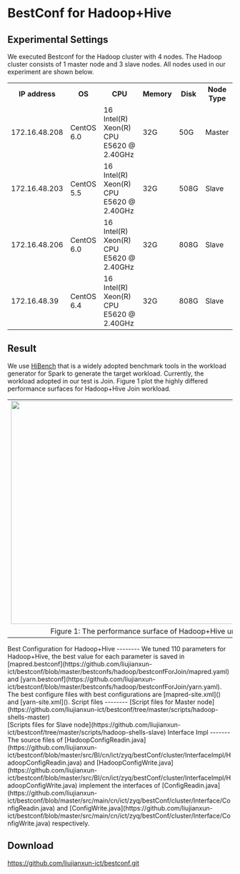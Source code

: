 BestConf for Hadoop+Hive
======================
Experimental Settings
-----------
We executed Bestconf for the Hadoop cluster with 4 nodes. The Hadoop cluster consists of 1 master node and 3 slave nodes. All nodes used in our experiment are shown below.
<div>
    <table border="0">
      <tr>
         <th>IP address</th>
        <th>OS</th>
        <th>CPU</th>
        <th>Memory</th>
        <th>Disk</th>
        <th>Node Type</th>
      </tr>
       <tr>
        <td>172.16.48.208</td>
        <td>CentOS 6.0</td>
        <td>16 Intel(R) Xeon(R) CPU E5620 @ 2.40GHz</td>
        <td>32G</td>
        <td>50G</td>
        <td>Master</td>
      </tr>
      <tr>
        <td>172.16.48.203</td>
        <td>CentOS 5.5</td>
        <td>16 Intel(R) Xeon(R) CPU E5620 @ 2.40GHz</td>
        <td>32G</td>
        <td>508G</td>
        <td>Slave</td>
      </tr>
      <tr>
        <td>172.16.48.206</td>
        <td>CentOS 6.0</td>
         <td>16 Intel(R) Xeon(R) CPU E5620 @ 2.40GHz</td>
        <td>32G</td>
        <td>808G</td>
        <td>Slave</td>
      </tr>
      <tr>
        <td>172.16.48.39</td>
        <td>CentOS 6.4</td>
        <td>16 Intel(R) Xeon(R) CPU E5620 @ 2.40GHz</td>
        <td>32G</td>
        <td>808G</td>
        <td>Slave</td>
      </tr> 
    </table>
</div>

Result
-----------
We use [HiBench](https://github.com/intel-hadoop/HiBench) that is a widely adopted benchmark tools in the workload generator for Spark to generate the target workload. Currently, the workload adopted in our test is Join. Figure 1 plot the highly differed performance surfaces for Hadoop+Hive Join workload.
<table border="0" cellspacing="0" cellpadding="0" frame=void rows=none cols=none rules=none>
<tr border="0">
<td border="0">
<img src="https://github.com/liujianxun-ict/bestconf/blob/master/pics/hadoop-join.jpg" width = "800" height = "500" align=center />
</td>
</tr>
<tr border="0">
<td border="0" align=center>
Figure 1: The performance surface of Hadoop+Hive under Hibench-Join workload
</td>
</tr>
</table>
Best Configuration for Hadoop+Hive
--------
We tuned 110 parameters for Hadoop+Hive, the best value for each parameter is saved in [mapred.bestconf](https://github.com/liujianxun-ict/bestconf/blob/master/bestconfs/hadoop/bestconfForJoin/mapred.yaml) and [yarn.bestconf](https://github.com/liujianxun-ict/bestconf/blob/master/bestconfs/hadoop/bestconfForJoin/yarn.yaml).<br>
The best configure files with best configurations are [mapred-site.xml]() and [yarn-site.xml]().
Script files
--------
[Script files for Master node](https://github.com/liujianxun-ict/bestconf/tree/master/scripts/hadoop-shells-master)<br>
[Scripts files for Slave node](https://github.com/liujianxun-ict/bestconf/tree/master/scripts/hadoop-shells-slave)
Interface Impl
-------
The source files of [HadoopConfigReadin.java](https://github.com/liujianxun-ict/bestconf/blob/master/src/BI/cn/ict/zyq/bestConf/cluster/InterfaceImpl/HadoopConfigReadin.java) and [HadoopConfigWrite.java](https://github.com/liujianxun-ict/bestconf/blob/master/src/BI/cn/ict/zyq/bestConf/cluster/InterfaceImpl/HadoopConfigWrite.java) implement the interfaces of [ConfigReadin.java](https://github.com/liujianxun-ict/bestconf/blob/master/src/main/cn/ict/zyq/bestConf/cluster/Interface/ConfigReadin.java) and [ConfigWrite.java](https://github.com/liujianxun-ict/bestconf/blob/master/src/main/cn/ict/zyq/bestConf/cluster/Interface/ConfigWrite.java) respectively.  

Download 
-------
https://github.com/liujianxun-ict/bestconf.git
